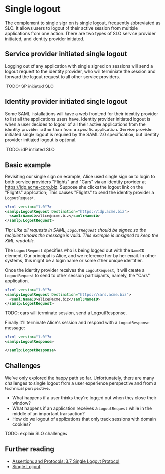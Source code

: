 # Single logout

The complement to single sign on is single logout, frequently abbreviated as
SLO. It allows users to logout of their active session from multiple
applications from one action. There are two types of SLO service provider
initiated, and identity provider initiated.

## Service provider initiated single logout

Logging out of any application with single signed on sessions will send a logout
request to the identity provider, who will terminiate the session and forward
the logout request to all other service providers.

![]() TODO: SP initiated SLO

## Identity provider initiated single logout

Some SAML installations will have a web frontend for their identity provider to
list all the applications users have. Identity provider initiated logout is when
a user decides to logout of all their active applications from the identity
provider rather than from a specific application. Service provider initiated
single logout is required by the SAML 2.0 specification, but identity provider
initiated logout is optional.

![]() TODO: idP initiated SLO

## Basic example

Revisiting our single sign on example, Alice used single sign on to login to
both service providers "Flights" and "Cars" via an identity provider at
https://idp.acme-corp.biz. Suppose she clicks the logout link on the "Flights"
application; This causes "Flights" to send the identity provider a
`LogoutRequest`.

```xml
<?xml version="1.0"?>
<samlp:LogoutRequest Destination="https://idp.acme.biz">
  <saml:NameID>alice@acme.biz</saml:NameID>
</samlp:LogoutRequest>
```

<em>Tip: Like all requests in SAML, `LogoutRequest` should be signed so the
recipient knows the message is valid. This example is unsigned to keep the XML
readable.</em>

The `LogoutRequest` specifies who is being logged out with the `NameID` element.
Our principal is Alice, and we reference her by her email. In other systems,
this might be a login name or some other unique identifier.

Once the identity provider receives the `LogoutRequest`, it will create a
`LogoutRequest` to send to other session participants, namely, the "Cars"
application.

```xml
<?xml version="1.0"?>
<samlp:LogoutRequest Destination="https://cars.acme.biz">
  <saml:NameID>alice@acme.biz</saml:NameID>
</samlp:LogoutRequest>
```

TODO: cars will terminate session, send a LogoutResponse.

Finally it'll terminate Alice's session and respond with a `LogoutResponse` message:

```xml
<?xml version="1.0"?>
<samlp:LogoutResponse>

</samlp:LogoutResponse>
```

## Challenges

We've only explored the happy path so far. Unfortunately, there are many
challenges to single logout from a user experience perspective and from a
technical perspective.

- What happens if a user thinks they're logged out when they close their window?
- What happens if an application receives a `LogoutRequest` while in the middle of an important transaction?
- How do we logout of applications that only track sessions with domain cookies?

TODO: explain SLO challenges

## Further reading

- [Assertions and Protocols: 3.7 Single Logout Protocol](http://docs.oasis-open.org/security/saml/v2.0/saml-core-2.0-os.pdf)
- [Single Logout](http://www.slideshare.net/erlang/single-logout)
